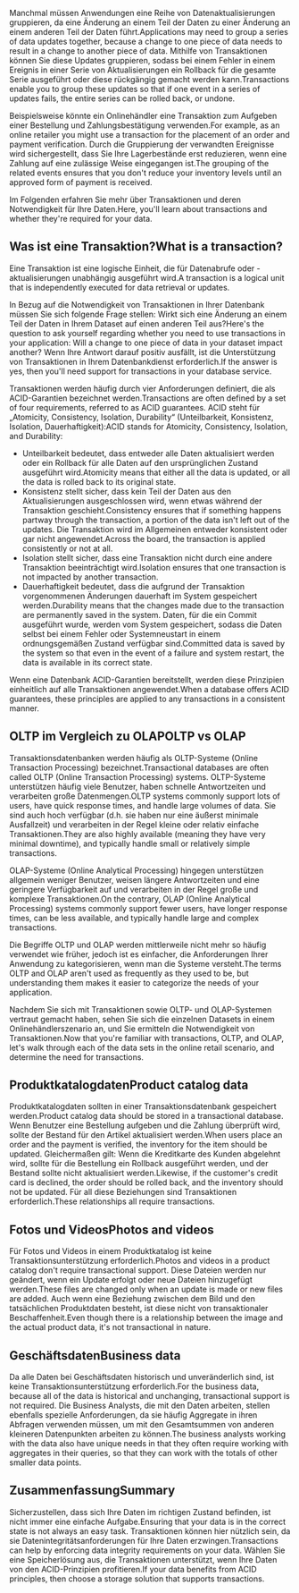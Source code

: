 <span data-ttu-id="1ba59-101">Manchmal müssen Anwendungen eine Reihe von Datenaktualisierungen gruppieren, da eine Änderung an einem Teil der Daten zu einer Änderung an einem anderen Teil der Daten führt.</span><span class="sxs-lookup"><span data-stu-id="1ba59-101">Applications may need to group a series of data updates together, because a change to one piece of data needs to result in a change to another piece of data.</span></span> <span data-ttu-id="1ba59-102">Mithilfe von Transaktionen können Sie diese Updates gruppieren, sodass bei einem Fehler in einem Ereignis in einer Serie von Aktualisierungen ein Rollback für die gesamte Serie ausgeführt oder diese rückgängig gemacht werden kann.</span><span class="sxs-lookup"><span data-stu-id="1ba59-102">Transactions enable you to group these updates so that if one event in a series of updates fails, the entire series can be rolled back, or undone.</span></span> 

<span data-ttu-id="1ba59-103">Beispielsweise könnte ein Onlinehändler eine Transaktion zum Aufgeben einer Bestellung und Zahlungsbestätigung verwenden.</span><span class="sxs-lookup"><span data-stu-id="1ba59-103">For example, as an online retailer you might use a transaction for the placement of an order and payment verification.</span></span> <span data-ttu-id="1ba59-104">Durch die Gruppierung der verwandten Ereignisse wird sichergestellt, dass Sie Ihre Lagerbestände erst reduzieren, wenn eine Zahlung auf eine zulässige Weise eingegangen ist.</span><span class="sxs-lookup"><span data-stu-id="1ba59-104">The grouping of the related events ensures that you don't reduce your inventory levels until an approved form of payment is received.</span></span>

<span data-ttu-id="1ba59-105">Im Folgenden erfahren Sie mehr über Transaktionen und deren Notwendigkeit für Ihre Daten.</span><span class="sxs-lookup"><span data-stu-id="1ba59-105">Here, you'll learn about transactions and whether they're required for your data.</span></span>

## <a name="what-is-a-transaction"></a><span data-ttu-id="1ba59-106">Was ist eine Transaktion?</span><span class="sxs-lookup"><span data-stu-id="1ba59-106">What is a transaction?</span></span>

<span data-ttu-id="1ba59-107">Eine Transaktion ist eine logische Einheit, die für Datenabrufe oder -aktualisierungen unabhängig ausgeführt wird.</span><span class="sxs-lookup"><span data-stu-id="1ba59-107">A transaction is a logical unit that is independently executed for data retrieval or updates.</span></span>

<span data-ttu-id="1ba59-108">In Bezug auf die Notwendigkeit von Transaktionen in Ihrer Datenbank müssen Sie sich folgende Frage stellen: Wirkt sich eine Änderung an einem Teil der Daten in Ihrem Dataset auf einen anderen Teil aus?</span><span class="sxs-lookup"><span data-stu-id="1ba59-108">Here's the question to ask yourself regarding whether you need to use transactions in your application: Will a change to one piece of data in your dataset impact another?</span></span> <span data-ttu-id="1ba59-109">Wenn Ihre Antwort darauf positiv ausfällt, ist die Unterstützung von Transaktionen in Ihrem Datenbankdienst erforderlich.</span><span class="sxs-lookup"><span data-stu-id="1ba59-109">If the answer is yes, then you'll need support for transactions in your database service.</span></span>

<span data-ttu-id="1ba59-110">Transaktionen werden häufig durch vier Anforderungen definiert, die als ACID-Garantien bezeichnet werden.</span><span class="sxs-lookup"><span data-stu-id="1ba59-110">Transactions are often defined by a set of four requirements, referred to as ACID guarantees.</span></span> <span data-ttu-id="1ba59-111">ACID steht für „Atomicity, Consistency, Isolation, Durability“ (Unteilbarkeit, Konsistenz, Isolation, Dauerhaftigkeit):</span><span class="sxs-lookup"><span data-stu-id="1ba59-111">ACID stands for Atomicity, Consistency, Isolation, and Durability:</span></span>

- <span data-ttu-id="1ba59-112">Unteilbarkeit bedeutet, dass entweder alle Daten aktualisiert werden oder ein Rollback für alle Daten auf den ursprünglichen Zustand ausgeführt wird.</span><span class="sxs-lookup"><span data-stu-id="1ba59-112">Atomicity means that either all the data is updated, or all the data is rolled back to its original state.</span></span>
- <span data-ttu-id="1ba59-113">Konsistenz stellt sicher, dass kein Teil der Daten aus den Aktualisierungen ausgeschlossen wird, wenn etwas während der Transaktion geschieht.</span><span class="sxs-lookup"><span data-stu-id="1ba59-113">Consistency ensures that if something happens partway through the transaction, a portion of the data isn't left out of the updates.</span></span> <span data-ttu-id="1ba59-114">Die Transaktion wird im Allgemeinen entweder konsistent oder gar nicht angewendet.</span><span class="sxs-lookup"><span data-stu-id="1ba59-114">Across the board, the transaction is applied consistently or not at all.</span></span>
- <span data-ttu-id="1ba59-115">Isolation stellt sicher, dass eine Transaktion nicht durch eine andere Transaktion beeinträchtigt wird.</span><span class="sxs-lookup"><span data-stu-id="1ba59-115">Isolation ensures that one transaction is not impacted by another transaction.</span></span>
- <span data-ttu-id="1ba59-116">Dauerhaftigkeit bedeutet, dass die aufgrund der Transaktion vorgenommenen Änderungen dauerhaft im System gespeichert werden.</span><span class="sxs-lookup"><span data-stu-id="1ba59-116">Durability means that the changes made due to the transaction are permanently saved in the system.</span></span> <span data-ttu-id="1ba59-117">Daten, für die ein Commit ausgeführt wurde, werden vom System gespeichert, sodass die Daten selbst bei einem Fehler oder Systemneustart in einem ordnungsgemäßen Zustand verfügbar sind.</span><span class="sxs-lookup"><span data-stu-id="1ba59-117">Committed data is saved by the system so that even in the event of a failure and system restart, the data is available in its correct state.</span></span>

<span data-ttu-id="1ba59-118">Wenn eine Datenbank ACID-Garantien bereitstellt, werden diese Prinzipien einheitlich auf alle Transaktionen angewendet.</span><span class="sxs-lookup"><span data-stu-id="1ba59-118">When a database offers ACID guarantees, these principles are applied to any transactions in a consistent manner.</span></span>

## <a name="oltp-vs-olap"></a><span data-ttu-id="1ba59-119">OLTP im Vergleich zu OLAP</span><span class="sxs-lookup"><span data-stu-id="1ba59-119">OLTP vs OLAP</span></span>

<span data-ttu-id="1ba59-120">Transaktionsdatenbanken werden häufig als OLTP-Systeme (Online Transaction Processing) bezeichnet.</span><span class="sxs-lookup"><span data-stu-id="1ba59-120">Transactional databases are often called OLTP (Online Transaction Processing) systems.</span></span> <span data-ttu-id="1ba59-121">OLTP-Systeme unterstützen häufig viele Benutzer, haben schnelle Antwortzeiten und verarbeiten große Datenmengen.</span><span class="sxs-lookup"><span data-stu-id="1ba59-121">OLTP systems commonly support lots of users, have quick response times, and handle large volumes of data.</span></span> <span data-ttu-id="1ba59-122">Sie sind auch hoch verfügbar (d.h. sie haben nur eine äußerst minimale Ausfallzeit) und verarbeiten in der Regel kleine oder relativ einfache Transaktionen.</span><span class="sxs-lookup"><span data-stu-id="1ba59-122">They are also highly available (meaning they have very minimal downtime), and typically handle small or relatively simple transactions.</span></span>

<span data-ttu-id="1ba59-123">OLAP-Systeme (Online Analytical Processing) hingegen unterstützen allgemein weniger Benutzer, weisen längere Antwortzeiten und eine geringere Verfügbarkeit auf und verarbeiten in der Regel große und komplexe Transaktionen.</span><span class="sxs-lookup"><span data-stu-id="1ba59-123">On the contrary, OLAP (Online Analytical Processing) systems commonly support fewer users, have longer response times, can be less available, and typically handle large and complex transactions.</span></span>

<span data-ttu-id="1ba59-124">Die Begriffe OLTP und OLAP werden mittlerweile nicht mehr so häufig verwendet wie früher, jedoch ist es einfacher, die Anforderungen Ihrer Anwendung zu kategorisieren, wenn man die Systeme versteht.</span><span class="sxs-lookup"><span data-stu-id="1ba59-124">The terms OLTP and OLAP aren't used as frequently as they used to be, but understanding them makes it easier to categorize the needs of your application.</span></span> 

<span data-ttu-id="1ba59-125">Nachdem Sie sich mit Transaktionen sowie OLTP- und OLAP-Systemen vertraut gemacht haben, sehen Sie sich die einzelnen Datasets in einem Onlinehändlerszenario an, und Sie ermitteln die Notwendigkeit von Transaktionen.</span><span class="sxs-lookup"><span data-stu-id="1ba59-125">Now that you're familiar with transactions, OLTP, and OLAP, let's walk through each of the data sets in the online retail scenario, and determine the need for transactions.</span></span>

## <a name="product-catalog-data"></a><span data-ttu-id="1ba59-126">Produktkatalogdaten</span><span class="sxs-lookup"><span data-stu-id="1ba59-126">Product catalog data</span></span>

<span data-ttu-id="1ba59-127">Produktkatalogdaten sollten in einer Transaktionsdatenbank gespeichert werden.</span><span class="sxs-lookup"><span data-stu-id="1ba59-127">Product catalog data should be stored in a transactional database.</span></span> <span data-ttu-id="1ba59-128">Wenn Benutzer eine Bestellung aufgeben und die Zahlung überprüft wird, sollte der Bestand für den Artikel aktualisiert werden.</span><span class="sxs-lookup"><span data-stu-id="1ba59-128">When users place an order and the payment is verified, the inventory for the item should be updated.</span></span> <span data-ttu-id="1ba59-129">Gleichermaßen gilt: Wenn die Kreditkarte des Kunden abgelehnt wird, sollte für die Bestellung ein Rollback ausgeführt werden, und der Bestand sollte nicht aktualisiert werden.</span><span class="sxs-lookup"><span data-stu-id="1ba59-129">Likewise, if the customer's credit card is declined, the order should be rolled back, and the inventory should not be updated.</span></span> <span data-ttu-id="1ba59-130">Für all diese Beziehungen sind Transaktionen erforderlich.</span><span class="sxs-lookup"><span data-stu-id="1ba59-130">These relationships all require transactions.</span></span>

## <a name="photos-and-videos"></a><span data-ttu-id="1ba59-131">Fotos und Videos</span><span class="sxs-lookup"><span data-stu-id="1ba59-131">Photos and videos</span></span>

<span data-ttu-id="1ba59-132">Für Fotos und Videos in einem Produktkatalog ist keine Transaktionsunterstützung erforderlich.</span><span class="sxs-lookup"><span data-stu-id="1ba59-132">Photos and videos in a product catalog don't require transactional support.</span></span> <span data-ttu-id="1ba59-133">Diese Dateien werden nur geändert, wenn ein Update erfolgt oder neue Dateien hinzugefügt werden.</span><span class="sxs-lookup"><span data-stu-id="1ba59-133">These files are changed only when an update is made or new files are added.</span></span> <span data-ttu-id="1ba59-134">Auch wenn eine Beziehung zwischen dem Bild und den tatsächlichen Produktdaten besteht, ist diese nicht von transaktionaler Beschaffenheit.</span><span class="sxs-lookup"><span data-stu-id="1ba59-134">Even though there is a relationship between the image and the actual product data, it's not transactional in nature.</span></span>

## <a name="business-data"></a><span data-ttu-id="1ba59-135">Geschäftsdaten</span><span class="sxs-lookup"><span data-stu-id="1ba59-135">Business data</span></span>

<span data-ttu-id="1ba59-136">Da alle Daten bei Geschäftsdaten historisch und unveränderlich sind, ist keine Transaktionsunterstützung erforderlich.</span><span class="sxs-lookup"><span data-stu-id="1ba59-136">For the business data, because all of the data is historical and unchanging, transactional support is not required.</span></span> <span data-ttu-id="1ba59-137">Die Business Analysts, die mit den Daten arbeiten, stellen ebenfalls spezielle Anforderungen, da sie häufig Aggregate in ihren Abfragen verwenden müssen, um mit den Gesamtsummen von anderen kleineren Datenpunkten arbeiten zu können.</span><span class="sxs-lookup"><span data-stu-id="1ba59-137">The business analysts working with the data also have unique needs in that they often require working with aggregates in their queries, so that they can work with the totals of other smaller data points.</span></span>

## <a name="summary"></a><span data-ttu-id="1ba59-138">Zusammenfassung</span><span class="sxs-lookup"><span data-stu-id="1ba59-138">Summary</span></span>

<span data-ttu-id="1ba59-139">Sicherzustellen, dass sich Ihre Daten im richtigen Zustand befinden, ist nicht immer eine einfache Aufgabe.</span><span class="sxs-lookup"><span data-stu-id="1ba59-139">Ensuring that your data is in the correct state is not always an easy task.</span></span> <span data-ttu-id="1ba59-140">Transaktionen können hier nützlich sein, da sie Datenintegritätsanforderungen für Ihre Daten erzwingen.</span><span class="sxs-lookup"><span data-stu-id="1ba59-140">Transactions can help by enforcing data integrity requirements on your data.</span></span> <span data-ttu-id="1ba59-141">Wählen Sie eine Speicherlösung aus, die Transaktionen unterstützt, wenn Ihre Daten von den ACID-Prinzipien profitieren.</span><span class="sxs-lookup"><span data-stu-id="1ba59-141">If your data benefits from ACID principles, then choose a storage solution that supports transactions.</span></span>